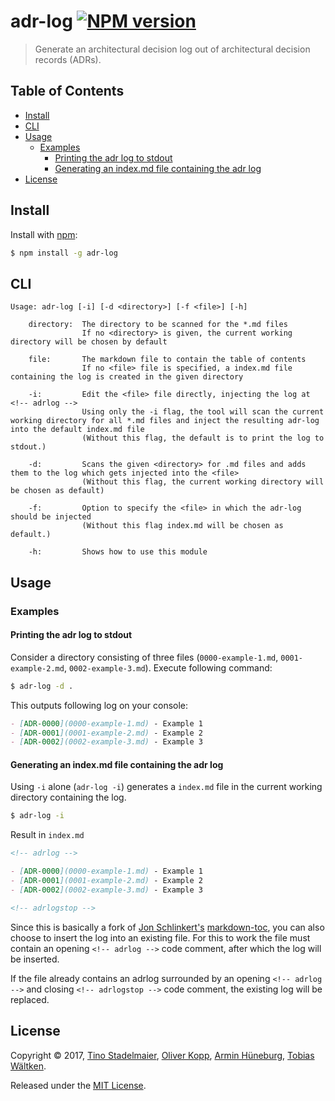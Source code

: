 # adr-log [![NPM version](https://img.shields.io/npm/v/adr-log.svg?style=flat)](https://www.npmjs.com/package/adr-log)

> Generate an architectural decision log out of architectural decision records (ADRs).

## Table of Contents

<!-- toc -->

- [Install](#install)
- [CLI](#cli)
- [Usage](#usage)
  * [Examples](#examples)
    + [Printing the adr log to stdout](#printing-the-adr-log-to-stdout)
    + [Generating an index.md file containing the adr log](#generating-an-indexmd-file-containing-the-adr-log)
- [License](#license)

<!-- tocstop -->

## Install

Install with [npm](https://www.npmjs.com/):

```sh
$ npm install -g adr-log
```

## CLI

```
Usage: adr-log [-i] [-d <directory>] [-f <file>] [-h]

    directory:  The directory to be scanned for the *.md files
                If no <directory> is given, the current working directory will be chosen by default

    file:       The markdown file to contain the table of contents
                If no <file> file is specified, a index.md file containing the log is created in the given directory

    -i:         Edit the <file> file directly, injecting the log at <!-- adrlog -->
                Using only the -i flag, the tool will scan the current working directory for all *.md files and inject the resulting adr-log into the default index.md file
                (Without this flag, the default is to print the log to stdout.)

    -d:         Scans the given <directory> for .md files and adds them to the log which gets injected into the <file>
                (Without this flag, the current working directory will be chosen as default)

    -f:         Option to specify the <file> in which the adr-log should be injected
                (Without this flag index.md will be chosen as default.)

    -h:         Shows how to use this module
```

## Usage

### Examples

#### Printing the adr log to stdout

Consider a directory consisting of three files (`0000-example-1.md`, `0001-example-2.md`, `0002-example-3.md`).
Execute following command:


```sh
$ adr-log -d .
```

This outputs following log on your console:

```markdown
- [ADR-0000](0000-example-1.md) - Example 1
- [ADR-0001](0001-example-2.md) - Example 2
- [ADR-0002](0002-example-3.md) - Example 3
```

#### Generating an index.md file containing the adr log

Using `-i` alone (`adr-log -i`) generates a `index.md` file in the current working directory containing the log.


```sh
$ adr-log -i
```

Result in `index.md`

```markdown
<!-- adrlog -->

- [ADR-0000](0000-example-1.md) - Example 1
- [ADR-0001](0001-example-2.md) - Example 2
- [ADR-0002](0002-example-3.md) - Example 3

<!-- adrlogstop -->
```

Since this is basically a fork of [Jon Schlinkert's](https://github.com/jonschlinkert) [markdown-toc](https://github.com/jonschlinkert/markdown-toc), you can also choose to insert the log into an existing file.
For this to work the file must contain an opening `<!-- adrlog -->` code comment, after which the log will be inserted.

If the file already contains an adrlog surrounded by an opening `<!-- adrlog -->` and closing `<!-- adrlogstop -->` code comment, the existing log will be replaced.


## License

Copyright © 2017, [Tino Stadelmaier](https://github.com/tstadelmaier), [Oliver Kopp](https://github.com/koppor), [Armin Hüneburg](https://github.com/hueneburg), [Tobias Wältken](https://github.com/mee4895).

Released under the [MIT License](LICENSE).
